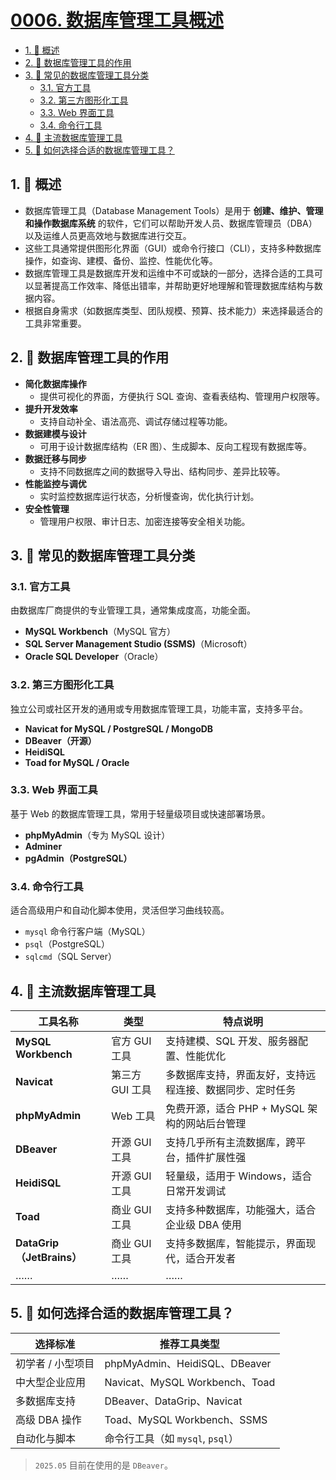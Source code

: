 # [0006. 数据库管理工具概述](https://github.com/Tdahuyou/TNotes.sql/tree/main/notes/0006.%20%E6%95%B0%E6%8D%AE%E5%BA%93%E7%AE%A1%E7%90%86%E5%B7%A5%E5%85%B7%E6%A6%82%E8%BF%B0)

<!-- region:toc -->

- [1. 📝 概述](#1--概述)
- [2. 📒 数据库管理工具的作用](#2--数据库管理工具的作用)
- [3. 📒 常见的数据库管理工具分类](#3--常见的数据库管理工具分类)
  - [3.1. 官方工具](#31-官方工具)
  - [3.2. 第三方图形化工具](#32-第三方图形化工具)
  - [3.3. Web 界面工具](#33-web-界面工具)
  - [3.4. 命令行工具](#34-命令行工具)
- [4. 📒 主流数据库管理工具](#4--主流数据库管理工具)
- [5. 🤔 如何选择合适的数据库管理工具？](#5--如何选择合适的数据库管理工具)

<!-- endregion:toc -->

## 1. 📝 概述

- 数据库管理工具（Database Management Tools）是用于 **创建、维护、管理和操作数据库系统** 的软件，它们可以帮助开发人员、数据库管理员（DBA）以及运维人员更高效地与数据库进行交互。
- 这些工具通常提供图形化界面（GUI）或命令行接口（CLI），支持多种数据库操作，如查询、建模、备份、监控、性能优化等。
- 数据库管理工具是数据库开发和运维中不可或缺的一部分，选择合适的工具可以显著提高工作效率、降低出错率，并帮助更好地理解和管理数据库结构与数据内容。
- 根据自身需求（如数据库类型、团队规模、预算、技术能力）来选择最适合的工具非常重要。

## 2. 📒 数据库管理工具的作用

- **简化数据库操作**
  - 提供可视化的界面，方便执行 SQL 查询、查看表结构、管理用户权限等。
- **提升开发效率**
  - 支持自动补全、语法高亮、调试存储过程等功能。
- **数据建模与设计**
  - 可用于设计数据库结构（ER 图）、生成脚本、反向工程现有数据库等。
- **数据迁移与同步**
  - 支持不同数据库之间的数据导入导出、结构同步、差异比较等。
- **性能监控与调优**
  - 实时监控数据库运行状态，分析慢查询，优化执行计划。
- **安全性管理**
  - 管理用户权限、审计日志、加密连接等安全相关功能。

## 3. 📒 常见的数据库管理工具分类

### 3.1. 官方工具

由数据库厂商提供的专业管理工具，通常集成度高，功能全面。

- **MySQL Workbench**（MySQL 官方）
- **SQL Server Management Studio (SSMS)**（Microsoft）
- **Oracle SQL Developer**（Oracle）

### 3.2. 第三方图形化工具

独立公司或社区开发的通用或专用数据库管理工具，功能丰富，支持多平台。

- **Navicat for MySQL / PostgreSQL / MongoDB**
- **DBeaver（开源）**
- **HeidiSQL**
- **Toad for MySQL / Oracle**

### 3.3. Web 界面工具

基于 Web 的数据库管理工具，常用于轻量级项目或快速部署场景。

- **phpMyAdmin**（专为 MySQL 设计）
- **Adminer**
- **pgAdmin（PostgreSQL）**

### 3.4. 命令行工具

适合高级用户和自动化脚本使用，灵活但学习曲线较高。

- `mysql` 命令行客户端（MySQL）
- `psql`（PostgreSQL）
- `sqlcmd`（SQL Server）

## 4. 📒 主流数据库管理工具

| 工具名称 | 类型 | 特点说明 |
| --- | --- | --- |
| **MySQL Workbench** | 官方 GUI 工具 | 支持建模、SQL 开发、服务器配置、性能优化 |
| **Navicat** | 第三方 GUI 工具 | 多数据库支持，界面友好，支持远程连接、数据同步、定时任务 |
| **phpMyAdmin** | Web 工具 | 免费开源，适合 PHP + MySQL 架构的网站后台管理 |
| **DBeaver** | 开源 GUI 工具 | 支持几乎所有主流数据库，跨平台，插件扩展性强 |
| **HeidiSQL** | 开源 GUI 工具 | 轻量级，适用于 Windows，适合日常开发调试 |
| **Toad** | 商业 GUI 工具 | 支持多种数据库，功能强大，适合企业级 DBA 使用 |
| **DataGrip（JetBrains）** | 商业 GUI 工具 | 支持多数据库，智能提示，界面现代，适合开发者 |
| …… | …… | …… |

## 5. 🤔 如何选择合适的数据库管理工具？

| 选择标准          | 推荐工具类型                     |
| ----------------- | -------------------------------- |
| 初学者 / 小型项目 | phpMyAdmin、HeidiSQL、DBeaver    |
| 中大型企业应用    | Navicat、MySQL Workbench、Toad   |
| 多数据库支持      | DBeaver、DataGrip、Navicat       |
| 高级 DBA 操作     | Toad、MySQL Workbench、SSMS      |
| 自动化与脚本      | 命令行工具（如 `mysql`, `psql`） |

> `2025.05` 目前在使用的是 `DBeaver`。

